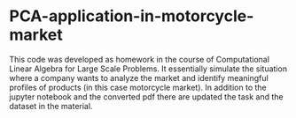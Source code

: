# PCA-application-in-motorcycle-market
This code was developed as homework in the course of Computational Linear Algebra for Large Scale Problems. It essentially simulate the situation where a company wants to analyze the market and identify meaningful profiles of products (in this case motorcycle market). In addition to the jupyter notebook and the converted pdf there are updated the task and the dataset in the material.
